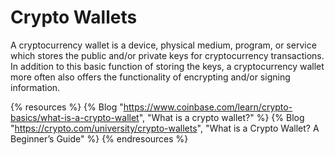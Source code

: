 # Crypto Wallets

A cryptocurrency wallet is a device, physical medium, program, or service which stores the public and/or private keys for cryptocurrency transactions. In addition to this basic function of storing the keys, a cryptocurrency wallet more often also offers the functionality of encrypting and/or signing information.

{% resources %}
  {% Blog "https://www.coinbase.com/learn/crypto-basics/what-is-a-crypto-wallet", "What is a crypto wallet?" %}
  {% Blog "https://crypto.com/university/crypto-wallets", "What is a Crypto Wallet? A Beginner’s Guide" %}
{% endresources %}
